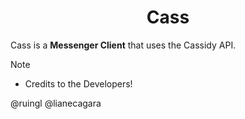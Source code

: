 <div align="center">
  <h1><b>Cass</b></h1>
</div>

Cass is a <b>Messenger Client</b> that uses the Cassidy API.

> [!NOTE]
> - Credits to the Developers!
>
> @ruingl
> @lianecagara
